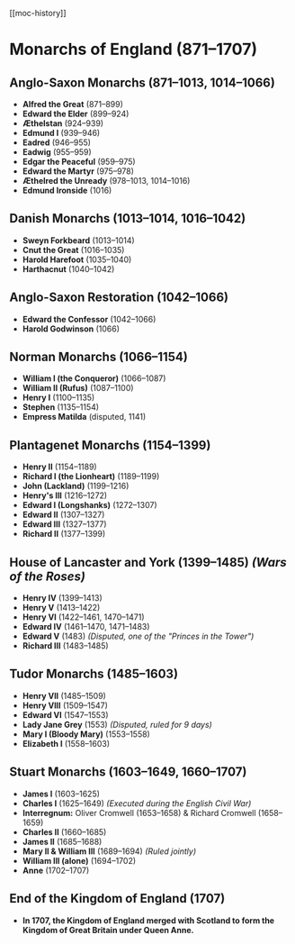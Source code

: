 [[moc-history]]

# Monarchs of England (871–1707)

## Anglo-Saxon Monarchs (871–1013, 1014–1066)

- **Alfred the Great** (871–899)
- **Edward the Elder** (899–924)
- **Æthelstan** (924–939)
- **Edmund I** (939–946)
- **Eadred** (946–955)
- **Eadwig** (955–959)
- **Edgar the Peaceful** (959–975)
- **Edward the Martyr** (975–978)
- **Æthelred the Unready** (978–1013, 1014–1016)
- **Edmund Ironside** (1016)

## Danish Monarchs (1013–1014, 1016–1042)

- **Sweyn Forkbeard** (1013–1014)
- **Cnut the Great** (1016–1035)
- **Harold Harefoot** (1035–1040)
- **Harthacnut** (1040–1042)

## Anglo-Saxon Restoration (1042–1066)

- **Edward the Confessor** (1042–1066)
- **Harold Godwinson** (1066)

## Norman Monarchs (1066–1154)

- **William I (the Conqueror)** (1066–1087)
- **William II (Rufus)** (1087–1100)
- **Henry I** (1100–1135)
- **Stephen** (1135–1154)
- **Empress Matilda** (disputed, 1141)

## Plantagenet Monarchs (1154–1399)

- **Henry II** (1154–1189)
- **Richard I (the Lionheart)** (1189–1199)
- **John (Lackland)** (1199–1216)
- **Henry's III** (1216–1272)
- **Edward I (Longshanks)** (1272–1307)
- **Edward II** (1307–1327)
- **Edward III** (1327–1377)
- **Richard II** (1377–1399)

## House of Lancaster and York (1399–1485) _(Wars of the Roses)_

- **Henry IV** (1399–1413)
- **Henry V** (1413–1422)
- **Henry VI** (1422–1461, 1470–1471)
- **Edward IV** (1461–1470, 1471–1483)
- **Edward V** (1483) _(Disputed, one of the "Princes in the Tower")_
- **Richard III** (1483–1485)

## Tudor Monarchs (1485–1603)

- **Henry VII** (1485–1509)
- **Henry VIII** (1509–1547)
- **Edward VI** (1547–1553)
- **Lady Jane Grey** (1553) _(Disputed, ruled for 9 days)_
- **Mary I (Bloody Mary)** (1553–1558)
- **Elizabeth I** (1558–1603)

## Stuart Monarchs (1603–1649, 1660–1707)

- **James I** (1603–1625)
- **Charles I** (1625–1649) _(Executed during the English Civil War)_
- **Interregnum:** Oliver Cromwell (1653–1658) & Richard Cromwell (1658–1659)
- **Charles II** (1660–1685)
- **James II** (1685–1688)
- **Mary II & William III** (1689–1694) _(Ruled jointly)_
- **William III (alone)** (1694–1702)
- **Anne** (1702–1707)

## End of the Kingdom of England (1707)

- **In 1707, the Kingdom of England merged with Scotland to form the Kingdom of Great Britain under Queen Anne.**

